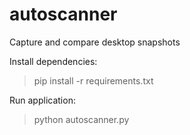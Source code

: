 # autoscanner
Capture and compare desktop snapshots

Install dependencies:
>pip install -r requirements.txt

Run application:
>python autoscanner.py
